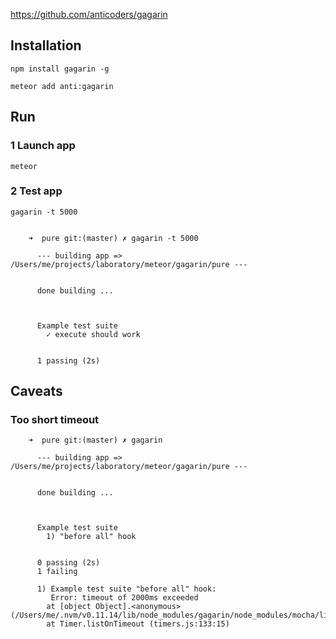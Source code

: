 https://github.com/anticoders/gagarin

## Installation

    npm install gagarin -g

    meteor add anti:gagarin

## Run

### 1 Launch app

    meteor

### 2 Test app

    gagarin -t 5000


        ➜  pure git:(master) ✗ gagarin -t 5000

          --- building app => /Users/me/projects/laboratory/meteor/gagarin/pure ---


          done building ...



          Example test suite
            ✓ execute should work


          1 passing (2s)


## Caveats

### Too short timeout

        ➜  pure git:(master) ✗ gagarin

          --- building app => /Users/me/projects/laboratory/meteor/gagarin/pure ---


          done building ...



          Example test suite
            1) "before all" hook


          0 passing (2s)
          1 failing

          1) Example test suite "before all" hook:
             Error: timeout of 2000ms exceeded
            at [object Object].<anonymous> (/Users/me/.nvm/v0.11.14/lib/node_modules/gagarin/node_modules/mocha/lib/runnable.js:158:19)
            at Timer.listOnTimeout (timers.js:133:15)



